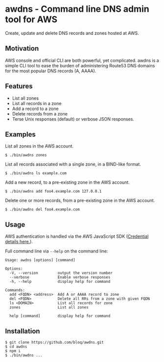 
# awdns - Command line DNS admin tool for AWS

Create, update and delete DNS records and zones hosted at AWS.

## Motivation

AWS console and official CLI are both powerful, yet complicated.   awdns
is a simple CLI tool to ease the burden of administering Route53 DNS
domains for the most popular DNS records (A, AAAA).

## Features

* List all zones
* List all records in a zone
* Add a record to a zone
* Delete records from a zone
* Terse Unix responses (default) or verbose JSON responses.

## Examples

List all zones in the AWS account.
```
$ ./bin/awdns zones
```

List all records associated with a single zone, in a BIND-like format.
```
$ ./bin/awdns ls example.com
```

Add a new record, to a pre-existing zone in the AWS account.
```
$ ./bin/awdns add foo4.example.com 127.0.0.1
```

Delete one or more records, from a pre-existing zone in the AWS account.
```
$ ./bin/awdns del foo4.example.com
```

## Usage

AWS authentication is handled via the AWS JavaScript SDK ([Credential details here.](https://docs.aws.amazon.com/sdk-for-javascript/v2/developer-guide/setting-credentials-node.html)).

Full command line via `--help` on the command line:
```
Usage: awdns [options] [command]

Options:
  -V, --version         output the version number
  --verbose             Enable verbose responses
  -h, --help            display help for command

Commands:
  add <FQDN> <address>  Add A or AAAA record to zone
  del <FQDN>            Delete all RRs from a zone with given FQDN
  ls <DOMAIN>           List all records for zone
  zones                 List all zones

  help [command]        display help for command
```

## Installation

```
$ git clone https://github.com/bloq/awdns.git
$ cd awdns
$ npm i
$ ./bin/awdns ...

